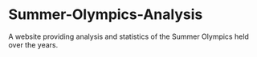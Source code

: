 # Summer-Olympics-Analysis
A website providing analysis and statistics of the Summer Olympics held over the years.
